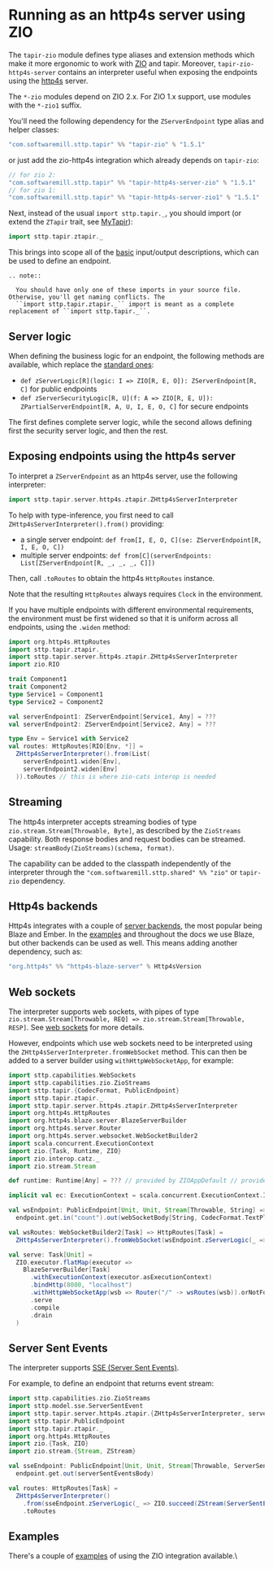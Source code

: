 # Running as an http4s server using ZIO

The `tapir-zio` module defines type aliases and extension methods which make it more ergonomic to work with 
[ZIO](https://zio.dev) and tapir. Moreover, `tapir-zio-http4s-server` contains an interpreter useful when
exposing the endpoints using the [http4s](https://http4s.org) server.

The `*-zio` modules depend on ZIO 2.x. For ZIO 1.x support, use modules with the `*-zio1` suffix.

You'll need the following dependency for the `ZServerEndpoint` type alias and helper classes:

```scala
"com.softwaremill.sttp.tapir" %% "tapir-zio" % "1.5.1"
```

or just add the zio-http4s integration which already depends on `tapir-zio`:

```scala
// for zio 2:
"com.softwaremill.sttp.tapir" %% "tapir-http4s-server-zio" % "1.5.1"
// for zio 1:
"com.softwaremill.sttp.tapir" %% "tapir-http4s-server-zio1" % "1.5.1"
```

Next, instead of the usual `import sttp.tapir._`, you should import (or extend the `ZTapir` trait, see [MyTapir](../mytapir.md)):

```scala
import sttp.tapir.ztapir._
```

This brings into scope all of the [basic](../endpoint/basics.md) input/output descriptions, which can be used to define an endpoint.

```eval_rst
.. note::

  You should have only one of these imports in your source file. Otherwise, you'll get naming conflicts. The
  ``import sttp.tapir.ztapir._`` import is meant as a complete replacement of ``import sttp.tapir._``.
```

## Server logic

When defining the business logic for an endpoint, the following methods are available, which replace the 
[standard ones](logic.md):

* `def zServerLogic[R](logic: I => ZIO[R, E, O]): ZServerEndpoint[R, C]` for public endpoints
* `def zServerSecurityLogic[R, U](f: A => ZIO[R, E, U]): ZPartialServerEndpoint[R, A, U, I, E, O, C]` for secure endpoints

The first defines complete server logic, while the second allows defining first the security server logic, and then the 
rest.

## Exposing endpoints using the http4s server

To interpret a `ZServerEndpoint` as an http4s server, use the following interpreter:

```scala
import sttp.tapir.server.http4s.ztapir.ZHttp4sServerInterpreter
```

To help with type-inference, you first need to call `ZHttp4sServerInterpreter().from()` providing:

* a single server endpoint: `def from[I, E, O, C](se: ZServerEndpoint[R, I, E, O, C])`
* multiple server endpoints: `def from[C](serverEndpoints: List[ZServerEndpoint[R, _, _, _, C]])`

Then, call `.toRoutes` to obtain the http4s `HttpRoutes` instance. 

Note that the resulting `HttpRoutes` always requires `Clock` in the environment.

If you have multiple endpoints with different environmental requirements, the environment must be first widened
so that it is uniform across all endpoints, using the `.widen` method:

```scala
import org.http4s.HttpRoutes
import sttp.tapir.ztapir._
import sttp.tapir.server.http4s.ztapir.ZHttp4sServerInterpreter
import zio.RIO

trait Component1
trait Component2
type Service1 = Component1
type Service2 = Component2

val serverEndpoint1: ZServerEndpoint[Service1, Any] = ???                                                            
val serverEndpoint2: ZServerEndpoint[Service2, Any] = ???

type Env = Service1 with Service2
val routes: HttpRoutes[RIO[Env, *]] =
  ZHttp4sServerInterpreter().from(List(
    serverEndpoint1.widen[Env], 
    serverEndpoint2.widen[Env]
  )).toRoutes // this is where zio-cats interop is needed
```

## Streaming

The http4s interpreter accepts streaming bodies of type `zio.stream.Stream[Throwable, Byte]`, as described by the `ZioStreams`
capability. Both response bodies and request bodies can be streamed. Usage: `streamBody(ZioStreams)(schema, format)`.

The capability can be added to the classpath independently of the interpreter through the
`"com.softwaremill.sttp.shared" %% "zio"` or `tapir-zio` dependency.

## Http4s backends

Http4s integrates with a couple of [server backends](https://http4s.org/v1.0/integrations/), the most popular being
Blaze and Ember. In the [examples](../examples.md) and throughout the docs we use Blaze, but other backends can be used
as well. This means adding another dependency, such as:

```scala
"org.http4s" %% "http4s-blaze-server" % Http4sVersion
```

## Web sockets

The interpreter supports web sockets, with pipes of type `zio.stream.Stream[Throwable, REQ] => zio.stream.Stream[Throwable, RESP]`. 
See [web sockets](../endpoint/websockets.md) for more details.

However, endpoints which use web sockets need to be interpreted using the `ZHttp4sServerInterpreter.fromWebSocket`
method. This can then be added to a server builder using `withHttpWebSocketApp`, for example:

```scala
import sttp.capabilities.WebSockets
import sttp.capabilities.zio.ZioStreams
import sttp.tapir.{CodecFormat, PublicEndpoint}
import sttp.tapir.ztapir._
import sttp.tapir.server.http4s.ztapir.ZHttp4sServerInterpreter
import org.http4s.HttpRoutes
import org.http4s.blaze.server.BlazeServerBuilder
import org.http4s.server.Router
import org.http4s.server.websocket.WebSocketBuilder2
import scala.concurrent.ExecutionContext
import zio.{Task, Runtime, ZIO}
import zio.interop.catz._
import zio.stream.Stream

def runtime: Runtime[Any] = ??? // provided by ZIOAppDefault // provided by ZIOAppDefault

implicit val ec: ExecutionContext = scala.concurrent.ExecutionContext.Implicits.global

val wsEndpoint: PublicEndpoint[Unit, Unit, Stream[Throwable, String] => Stream[Throwable, String], ZioStreams with WebSockets] =
  endpoint.get.in("count").out(webSocketBody[String, CodecFormat.TextPlain, String, CodecFormat.TextPlain](ZioStreams))

val wsRoutes: WebSocketBuilder2[Task] => HttpRoutes[Task] =
  ZHttp4sServerInterpreter().fromWebSocket(wsEndpoint.zServerLogic(_ => ???)).toRoutes

val serve: Task[Unit] =
  ZIO.executor.flatMap(executor =>
    BlazeServerBuilder[Task]
      .withExecutionContext(executor.asExecutionContext)
      .bindHttp(8080, "localhost")
      .withHttpWebSocketApp(wsb => Router("/" -> wsRoutes(wsb)).orNotFound)
      .serve
      .compile
      .drain
  )
```

## Server Sent Events

The interpreter supports [SSE (Server Sent Events)](https://developer.mozilla.org/en-US/docs/Web/API/Server-sent_events/Using_server-sent_events).

For example, to define an endpoint that returns event stream:

```scala
import sttp.capabilities.zio.ZioStreams
import sttp.model.sse.ServerSentEvent
import sttp.tapir.server.http4s.ztapir.{ZHttp4sServerInterpreter, serverSentEventsBody}
import sttp.tapir.PublicEndpoint
import sttp.tapir.ztapir._
import org.http4s.HttpRoutes
import zio.{Task, ZIO}
import zio.stream.{Stream, ZStream}

val sseEndpoint: PublicEndpoint[Unit, Unit, Stream[Throwable, ServerSentEvent], ZioStreams] =
  endpoint.get.out(serverSentEventsBody)

val routes: HttpRoutes[Task] =
  ZHttp4sServerInterpreter()
    .from(sseEndpoint.zServerLogic(_ => ZIO.succeed(ZStream(ServerSentEvent(Some("data"), None, None, None)))))
    .toRoutes
```

## Examples

There's a couple of [examples](../examples.md) of using the ZIO integration available.\